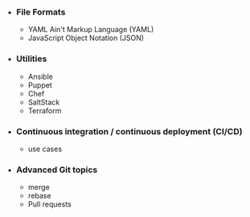 - ### File Formats
	- YAML Ain't Markup Language (YAML)
	- JavaScript Object Notation (JSON)
- ### Utilities
	- Ansible
	- Puppet
	- Chef
	- SaltStack
	- Terraform
- ### Continuous integration / continuous deployment (CI/CD)
	- use cases
- ### Advanced Git topics
	- merge
	- rebase
	- Pull requests